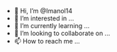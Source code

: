 - 👋 Hi, I’m @Imanol14
- 👀 I’m interested in ...
- 🌱 I’m currently learning ...
- 💞️ I’m looking to collaborate on ...
- 📫 How to reach me ...

<!---
Imanol14/Imanol14 is a ✨ special ✨ repository because its `README.md` (this file) appears on your GitHub profile.
You can click the Preview link to take a look at your changes.

